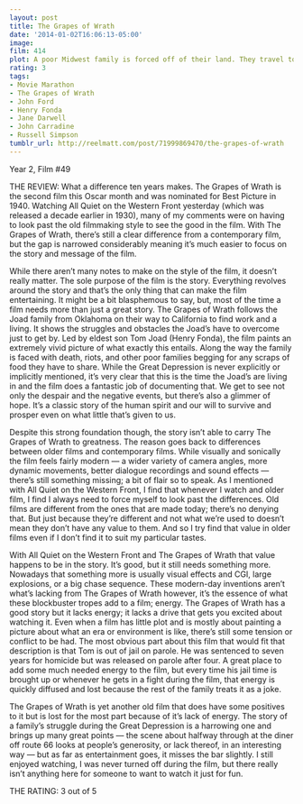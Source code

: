 ```yaml
---
layout: post
title: The Grapes of Wrath
date: '2014-01-02T16:06:13-05:00'
image: 
film: 414
plot: A poor Midwest family is forced off of their land. They travel to California, suffering the misfortunes of the homeless in the Great Depression.
rating: 3
tags:
- Movie Marathon
- The Grapes of Wrath
- John Ford
- Henry Fonda
- Jane Darwell
- John Carradine
- Russell Simpson
tumblr_url: http://reelmatt.com/post/71999869470/the-grapes-of-wrath
---
```


Year 2, Film #49

THE REVIEW: What a difference ten years makes. The Grapes of Wrath is the second film this Oscar month and was nominated for Best Picture in 1940. Watching All Quiet on the Western Front yesterday (which was released a decade earlier in 1930), many of my comments were on having to look past the old filmmaking style to see the good in the film. With The Grapes of Wrath, there’s still a clear difference from a contemporary film, but the gap is narrowed considerably meaning it’s much easier to focus on the story and message of the film.

While there aren’t many notes to make on the style of the film, it doesn’t really matter. The sole purpose of the film is the story. Everything revolves around the story and that’s the only thing that can make the film entertaining. It might be a bit blasphemous to say, but, most of the time a film needs more than just a great story. The Grapes of Wrath follows the Joad family from Oklahoma on their way to California to find work and a living. It shows the struggles and obstacles the Joad’s have to overcome just to get by. Led by eldest son Tom Joad (Henry Fonda), the film paints an extremely vivid picture of what exactly this entails. Along the way the family is faced with death, riots, and other poor families begging for any scraps of food they have to share. While the Great Depression is never explicitly or implicitly mentioned, it’s very clear that this is the time the Joad’s are living in and the film does a fantastic job of documenting that. We get to see not only the despair and the negative events, but there’s also a glimmer of hope. It’s a classic story of the human spirit and our will to survive and prosper even on what little that’s given to us.

Despite this strong foundation though, the story isn’t able to carry The Grapes of Wrath to greatness. The reason goes back to differences between older films and contemporary films. While visually and sonically the film feels fairly modern — a wider variety of camera angles, more dynamic movements, better dialogue recordings and sound effects — there’s still something missing; a bit of flair so to speak. As I mentioned with All Quiet on the Western Front, I find that whenever I watch and older film, I find I always need to force myself to look past the differences. Old films are different from the ones that are made today; there’s no denying that. But just because they’re different and not what we’re used to doesn’t mean they don’t have any value to them. And so I try find that value in older films even if I don’t find it to suit my particular tastes.

With All Quiet on the Western Front and The Grapes of Wrath that value happens to be in the story. It’s good, but it still needs something more. Nowadays that something more is usually visual effects and CGI, large explosions, or a big chase sequence. These modern-day inventions aren’t what’s lacking from The Grapes of Wrath however, it’s the essence of what these blockbuster tropes add to a film; energy. The Grapes of Wrath has a good story but it lacks energy; it lacks a drive that gets you excited about watching it. Even when a film has little plot and is mostly about painting a picture about what an era or environment is like, there’s still some tension or conflict to be had. The most obvious part about this film that would fit that description is that Tom is out of jail on parole. He was sentenced to seven years for homicide but was released on parole after four. A great place to add some much needed energy to the film, but every time his jail time is brought up or whenever he gets in a fight during the film, that energy is quickly diffused and lost because the rest of the family treats it as a joke.

The Grapes of Wrath is yet another old film that does have some positives to it but is lost for the most part because of it’s lack of energy. The story of a family’s struggle during the Great Depression is a harrowing one and brings up many great points — the scene about halfway through at the diner off route 66 looks at people’s generosity, or lack thereof, in an interesting way — but as far as entertainment goes, it misses the bar slightly. I still enjoyed watching, I was never turned off during the film, but there really isn’t anything here for someone to want to watch it just for fun.

THE RATING: 3 out of 5
